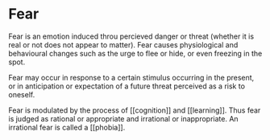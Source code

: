 # Fear
Fear is an emotion induced throu percieved danger or threat (whether it is real or not does not appear to matter). Fear causes physiological and behavioural changes such as the urge to flee or hide, or even freezing in the spot.

Fear may occur in response to a certain stimulus occurring in the present, or in anticipation or expectation of a future threat perceived as a risk to oneself.

Fear is modulated by the process of [[cognition]] and [[learning]]. Thus fear is judged as rational or appropriate and irrational or inappropriate. An irrational fear is called a [[phobia]].